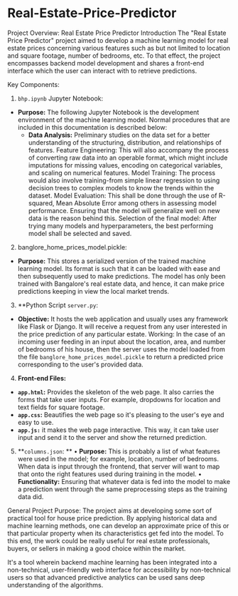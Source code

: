 # Real-Estate-Price-Predictor
Project Overview: Real Estate Price Predictor
Introduction
The "Real Estate Price Predictor" project aimed to develop a machine learning model for real estate prices concerning various features such as but not limited to location and square footage, number of bedrooms, etc. To that effect, the project encompasses backend model development and shares a front-end interface which the user can interact with to retrieve predictions.

Key Components:

1. `bhp.ipynb` Jupyter Notebook:
- **Purpose:** The following Jupyter Notebook is the development environment of the machine learning model. Normal procedures that are included in this documentation is described below:
     - **Data Analysis:** Preliminary studies on the data set for a better understanding of the structuring, distribution, and relationships of features.
Feature Engineering: This will also accompany the process of converting raw data into an operable format, which might include imputations for missing values, encoding on categorical variables, and scaling on numerical features. 
 Model Training: The process would also involve training-from simple linear regression to using decision trees to complex models to know the trends within the dataset.
Model Evaluation: This shall be done through the use of R-squared, Mean Absolute Error among others in assessing model performance. Ensuring that the model will generalize well on new data is the reason behind this. Selection of the final model: After trying many models and hyperparameters, the best performing model shall be selected and saved.

2. banglore_home_prices_model.pickle:
- **Purpose:** This stores a serialized version of the trained machine learning model. Its format is such that it can be loaded with ease and then subsequently used to make predictions. The model has only been trained with Bangalore's real estate data, and hence, it can make price predictions keeping in view the local market trends.

3. **Python Script `server.py`:
- **Objective:** It hosts the web application and usually uses any framework like Flask or Django. It will receive a request from any user interested in the price prediction of any particular estate.
Working: In the case of an incoming user feeding in an input about the location, area, and number of bedrooms of his house, then the server uses the model loaded from the file `banglore_home_prices_model.pickle` to return a predicted price corresponding to the user's provided data.

4. **Front-end Files:**
- **`app.html`:** Provides the skeleton of the web page. It also carries the forms that take user inputs. For example, dropdowns for location and text fields for square footage.
- **`app.css`:** Beautifies the web page so it's pleasing to the user's eye and easy to use.
- **`app.js:`** it makes the web page interactive. This way, it can take user input and send it to the server and show the returned prediction.
5. **`columns.json`: **
• **Purpose:** This is probably a list of what features were used in the model; for example, location, number of bedrooms. When data is input through the frontend, that server will want to map that onto the right features used during training in the model. 
• **Functionality:** Ensuring that whatever data is fed into the model to make a prediction went through the same preprocessing steps as the training data did.

General Project Purpose:
The project aims at developing some sort of practical tool for house price prediction. By applying historical data and machine learning methods, one can develop an approximate price of this or that particular property when its characteristics get fed into the model. To this end, the work could be really useful for real estate professionals, buyers, or sellers in making a good choice within the market.

It's a tool wherein backend machine learning has been integrated into a non-technical, user-friendly web interface for accessibility by non-technical users so that advanced predictive analytics can be used sans deep understanding of the algorithms.
